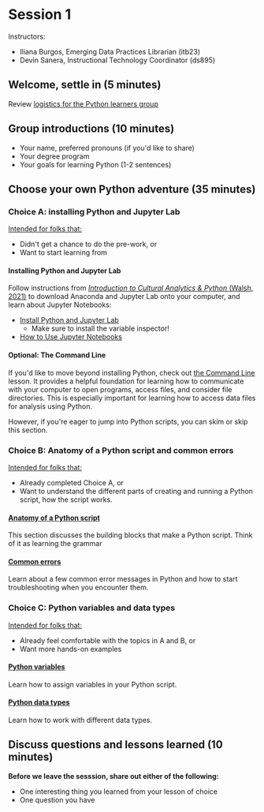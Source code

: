 # Session 1
Instructors:
* Iliana Burgos, Emerging Data Practices Librarian (itb23)
* Devin Sanera, Instructional Technology Coordinator (ds895)

## Welcome, settle in (5 minutes)

Review [logistics for the Python learners group](https://github.com/cornell-colab/python-learners/blob/main/home/about%20the%20group.md)

## Group introductions (10 minutes)

* Your name, preferred pronouns (if you'd like to share)
* Your degree program
* Your goals for learning Python (1-2 sentences) 

## Choose your own Python adventure (35 minutes)

### Choice A: installing Python and Jupyter Lab
<u>Intended for folks that:</u>
* Didn't get a chance to do the pre-work, or
* Want to start learning from 


#### Installing Python and Jupyter Lab
Follow instructions from [<i>Introduction to Cultural Analytics & Python</i> (Walsh, 2021)](https://melaniewalsh.github.io/Intro-Cultural-Analytics/welcome.html) to download Anaconda and Jupyter Lab onto your computer, and learn about Jupyter Notebooks:
* [Install Python and Jupyter Lab](https://melaniewalsh.github.io/Intro-Cultural-Analytics/02-Python/01-Install-Python.html)
  * Make sure to install the variable inspector!
* [How to Use Jupyter Notebooks](https://melaniewalsh.github.io/Intro-Cultural-Analytics/02-Python/02-How-to-Use-Jupyter-Notebooks.html)

#### Optional: The Command Line

If you'd like to move beyond installing Python, check out [the Command Line](https://melaniewalsh.github.io/Intro-Cultural-Analytics/01-Command-Line/01-The-Command-Line.html) lesson. It provides a helpful foundation for learning how to communicate with your computer to open programs, access files, and consider file directories. This is especially important for learning how to access data files for analysis using Python.

However, if you're eager to jump into Python scripts, you can skim or skip this section.

### Choice B: Anatomy of a Python script and common errors

<u>Intended for folks that:</u>
* Already completed Choice A, or
* Want to understand the different parts of creating and running a Python script, how the script works.

#### [Anatomy of a Python script](https://melaniewalsh.github.io/Intro-Cultural-Analytics/02-Python/03-Anatomy-Python-Script.html)
This section discusses the building blocks that make a Python script. Think of it as learning the grammar

#### [Common errors](https://melaniewalsh.github.io/Intro-Cultural-Analytics/02-Python/13-Common-Python-Errors.html)
Learn about a few common error messages in Python and how to start troubleshooting when you encounter them.

### Choice C: Python variables and data types

<u>Intended for folks that:</u>
* Already feel comfortable with the topics in A and B, or
* Want more hands-on examples

#### [Python variables](https://melaniewalsh.github.io/Intro-Cultural-Analytics/02-Python/04-Variables.html)
Learn how to assign variables in your Python script. 

#### [Python data types](https://melaniewalsh.github.io/Intro-Cultural-Analytics/02-Python/04-Variables.html)
Learn how to work with different data types. 

## Discuss questions and lessons learned (10 minutes)

**Before we leave the sesssion, share out either of the following:**
* One interesting thing you learned from your lesson of choice
* One question you have
